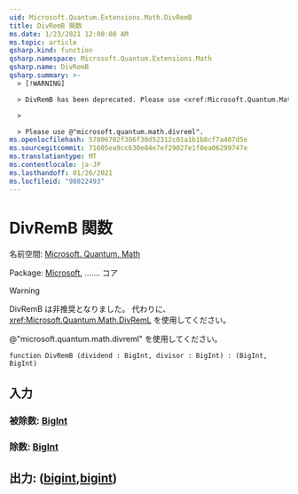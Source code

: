 ```yaml
---
uid: Microsoft.Quantum.Extensions.Math.DivRemB
title: DivRemB 関数
ms.date: 1/23/2021 12:00:00 AM
ms.topic: article
qsharp.kind: function
qsharp.namespace: Microsoft.Quantum.Extensions.Math
qsharp.name: DivRemB
qsharp.summary: >-
  > [!WARNING]

  > DivRemB has been deprecated. Please use <xref:Microsoft.Quantum.Math.DivRemL> instead.

  >

  > Please use @"microsoft.quantum.math.divreml".
ms.openlocfilehash: 57806702f386f30d52312c01a1b1b8cf7a407d5e
ms.sourcegitcommit: 71605ea9cc630e84e7ef29027e1f0ea06299747e
ms.translationtype: MT
ms.contentlocale: ja-JP
ms.lasthandoff: 01/26/2021
ms.locfileid: "98822493"
---
```

# <a name="divremb-function"></a>DivRemB 関数

名前空間: [Microsoft. Quantum. Math](xref:Microsoft.Quantum.Extensions.Math)

Package: [Microsoft.](https://nuget.org/packages/Microsoft.Quantum.QSharp.Core) ....... コア


> [!WARNING]
> DivRemB は非推奨となりました。 代わりに、<xref:Microsoft.Quantum.Math.DivRemL> を使用してください。
>
> @"microsoft.quantum.math.divreml" を使用してください。



```qsharp
function DivRemB (dividend : BigInt, divisor : BigInt) : (BigInt, BigInt)
```


## <a name="input"></a>入力

### <a name="dividend--bigint"></a>被除数: [BigInt](xref:microsoft.quantum.lang-ref.bigint)




### <a name="divisor--bigint"></a>除数: [BigInt](xref:microsoft.quantum.lang-ref.bigint)





## <a name="output--bigintbigint"></a>出力: ([bigint](xref:microsoft.quantum.lang-ref.bigint),[bigint](xref:microsoft.quantum.lang-ref.bigint))

